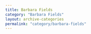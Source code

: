 ```yaml
---
title: Barbara Fields
category: "Barbara Fields"
layout: archive-categories
permalink: "category/barbara-fields"
---
```


